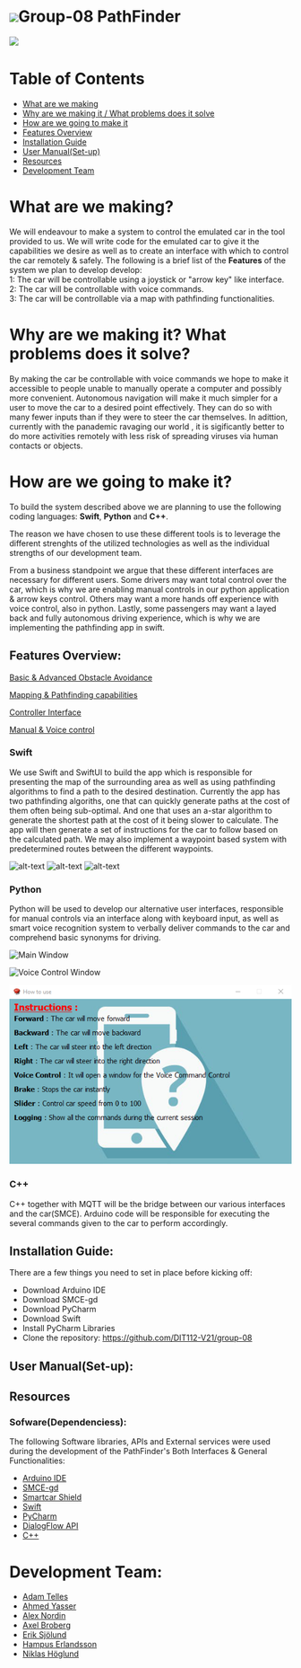 # ![](https://github.com/DIT112-V21/group-08/blob/Documentation-Purposes/GUI%20Pycharm/Car%20icon.png)Group-08 PathFinder 
![](https://github.com/DIT112-V21/group-08/blob/Documentation-Purposes/GUI%20Pycharm/Path%20Finder.png)
# Table of Contents
- [What are we making](https://github.com/DIT112-V21/group-08/tree/Documentation-Purposes#what-are-we-making)
- [Why are we making it / What problems does it solve](https://github.com/DIT112-V21/group-08/tree/Documentation-Purposes#why-are-we-making-it-what-problems-does-it-solve)
- [How are we going to make it](https://github.com/DIT112-V21/group-08/tree/Documentation-Purposes#how-are-we-going-to-make-it)
- [Features Overview](https://github.com/DIT112-V21/group-08/tree/Documentation-Purposes#features-overview)
- [Installation Guide](https://github.com/DIT112-V21/group-08/tree/Documentation-Purposes#installation-guide)
- [User Manual(Set-up)](https://github.com/DIT112-V21/group-08/tree/Documentation-Purposes#user-manualset-up)
- [Resources](https://github.com/DIT112-V21/group-08/tree/Documentation-Purposes#resources)
- [Development Team](https://github.com/DIT112-V21/group-08/tree/Documentation-Purposes#development-team)
# What are we making?

We will endeavour to make a system to control the emulated car in the tool provided to us. We will write code for the emulated car to give it the capabilities we desire as well as to create an interface with which to control the car remotely & safely.
The following is a brief list of the **Features** of the system we plan to develop develop: \
      1: The car will be controllable using a joystick or "arrow key" like interface. \
      2: The car will be controllable with voice commands. \
      3: The car will be controllable via a map with pathfinding functionalities.
      
# Why are we making it? What problems does it solve?

By making the car be controllable with voice commands we hope to make it accessible to people unable to manually operate a computer and possibly more convenient. Autonomous navigation will make it much simpler for a user to move the car to a desired point effectively. They can do so with many fewer inputs than if they were to steer the car themselves.
In adittion, currently with the panademic ravaging our world , it is sigificantly better to do more activities remotely with less risk of spreading viruses via human contacts or objects.

# How are we going to make it?

To build the system described above we are planning to use the following coding languages: **Swift**, **Python** and **C++**.

The reason we have chosen to use these different tools is to leverage the different strenghts of the utilized technologies as well as the individual strengths of our development team.

From a business standpoint we argue that these different interfaces are necessary for different users. Some drivers may want total control over the car, which is why we are enabling  manual controls in our python application & arrow keys control. Others may want a more hands off experience with voice control, also in python. Lastly, some passengers may want a layed back and fully autonomous driving experience, which is why we are implementing the pathfinding app in swift.

## Features Overview:

[Basic & Advanced Obstacle Avoidance](https://github.com/DIT112-V21/group-08/wiki/Milestone-1:-Basic-Movement-&-Basic-Obstacle-Avoidance)

[Mapping & Pathfinding capabilities](https://github.com/DIT112-V21/group-08/wiki/Milestone-2:-Mapping-&-Pathfinder-&-Advanced-Obstacle-Avoidance)

[Controller Interface](https://github.com/DIT112-V21/group-08/wiki/Milestone-3:-Controller-Interface)

[Manual & Voice control](https://github.com/DIT112-V21/group-08/wiki/Milestone-4:-Voice-Control)

### Swift

We use Swift and SwiftUI to build the app which is responsible for presenting the map of the surrounding area as well as using pathfinding algorithms to find a path to the desired destination. Currently the app has two pathfinding algoriths, one that can quickly generate paths at the cost of them often being sub-optimal. And one that uses an a-star algorithm to generate the shortest path at the cost of it being slower to calculate. The app will then generate a set of instructions for the car to follow based on the calculated path. We may also implement a waypoint based system with predetermined routes between the different waypoints.

![alt-text](https://github.com/DIT112-V21/group-08/blob/master/swift/pathfinder/Preview%20Content/DemoGIFs/NodeMap.gif) ![alt-text](https://github.com/DIT112-V21/group-08/blob/master/swift/pathfinder/Preview%20Content/DemoGIFs/Astar.gif) ![alt-text](https://github.com/DIT112-V21/group-08/blob/master/swift/pathfinder/Preview%20Content/DemoGIFs/Waypoints.gif)

### Python

Python will be used to develop our alternative user interfaces, responsible for manual controls via an interface along with keyboard input, as well as smart voice recognition system to verbally deliver commands to the car and comprehend basic synonyms for driving.

![Main Window](https://github.com/DIT112-V21/group-08/blob/Documentation-Purposes/GUI%20Pycharm/Main%20window.png) 


![Voice Control Window](https://github.com/DIT112-V21/group-08/blob/Documentation-Purposes/GUI%20Pycharm/Voice%20Control%20Window.png) 


![Help Window](https://github.com/DIT112-V21/group-08/blob/Documentation-Purposes/GUI%20Pycharm/Help%20Window.png)


### C++

C++ together with MQTT will be the bridge between our various interfaces and the car(SMCE). Arduino code will be responsible for executing the several commands given to the car to perform accordingly.

## Installation Guide:
There are a few things you need to set in place before kicking off:

- Download Arduino IDE
- Download SMCE-gd
- Download PyCharm
- Download Swift
- Install PyCharm Libraries
- Clone the repository: https://github.com/DIT112-V21/group-08

## User Manual(Set-up):




## Resources
### Sofware(Dependenciess):
The following Software libraries, APIs and External services were used during the development of the PathFinder's Both Interfaces & General Functionalities:
- [Arduino IDE](https://www.arduino.cc/en/software)
- [SMCE-gd](https://github.com/ItJustWorksTM/smce-gd)
- [Smartcar Shield](https://platisd.github.io/smartcar_shield/index.html)
- [Swift](https://swift.org/download/)
- [PyCharm](https://www.jetbrains.com/pycharm/)
- [DialogFlow API](https://cloud.google.com/dialogflow/es/docs)
- [C++](https://www.jetbrains.com/clion/?gclid=CjwKCAjwtJ2FBhAuEiwAIKu19nQfybBlmVgNuk8aOl7V7R__jwzHdAKu_jqeAhlLfO1aTcjLJXvwyRoCoK8QAvD_BwE&gclsrc=aw.ds)

# Development Team:

- [Adam Telles](https://github.com/adamtelles)
- [Ahmed Yasser](https://github.com/AhmedYasser-gu)
- [Alex Nordin](https://github.com/Alnor985)
- [Axel Broberg](https://github.com/AxelBroberg)
- [Erik Sjölund](https://github.com/esjolund)	
- [Hampus Erlandsson](https://github.com/BrutalFrost)  
- [Niklas Höglund](https://github.com/NiklasHoglund)   


